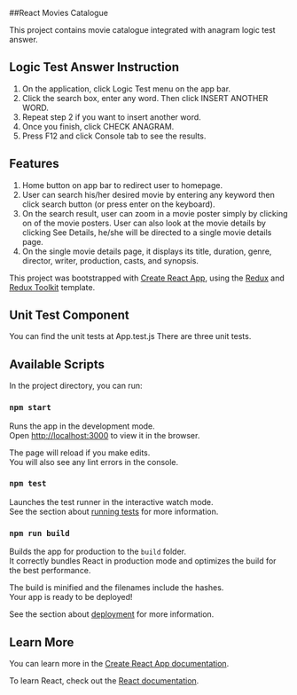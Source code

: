 ##React Movies Catalogue

This project contains movie catalogue integrated with anagram logic test answer.

## Logic Test Answer Instruction

1. On the application, click Logic Test menu on the app bar.
2. Click the search box, enter any word. Then click INSERT ANOTHER WORD.
3. Repeat step 2 if you want to insert another word.
4. Once you finish, click CHECK ANAGRAM.
5. Press F12 and click Console tab to see the results.

## Features

1. Home button on app bar to redirect user to homepage.
2. User can search his/her desired movie by entering any keyword then click search button (or press enter on the keyboard).
3. On the search result, user can zoom in a movie poster simply by clicking on of the movie posters. User can also look at the movie details by clicking See Details, he/she will be directed to a single movie details page.
4. On the single movie details page, it displays its title, duration, genre, director, writer, production, casts, and synopsis.

This project was bootstrapped with [Create React App](https://github.com/facebook/create-react-app), using the [Redux](https://redux.js.org/) and [Redux Toolkit](https://redux-toolkit.js.org/) template.

## Unit Test Component

You can find the unit tests at App.test.js
There are three unit tests.

## Available Scripts

In the project directory, you can run:

### `npm start`

Runs the app in the development mode.<br />
Open [http://localhost:3000](http://localhost:3000) to view it in the browser.

The page will reload if you make edits.<br />
You will also see any lint errors in the console.

### `npm test`

Launches the test runner in the interactive watch mode.<br />
See the section about [running tests](https://facebook.github.io/create-react-app/docs/running-tests) for more information.

### `npm run build`

Builds the app for production to the `build` folder.<br />
It correctly bundles React in production mode and optimizes the build for the best performance.

The build is minified and the filenames include the hashes.<br />
Your app is ready to be deployed!

See the section about [deployment](https://facebook.github.io/create-react-app/docs/deployment) for more information.

## Learn More

You can learn more in the [Create React App documentation](https://facebook.github.io/create-react-app/docs/getting-started).

To learn React, check out the [React documentation](https://reactjs.org/).
